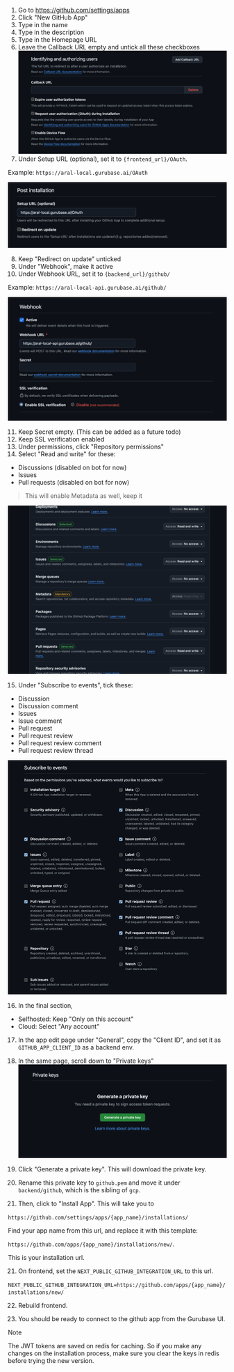 1. Go to https://github.com/settings/apps
2. Click "New GitHub App"
3. Type in the name
4. Type in the description
5. Type in the Homepage URL
6. Leave the Callback URL empty and untick all these checkboxes
![Web Widget](imgs/github-callback.png)
7. Under Setup URL (optional), set it to `{frontend_url}/OAuth`.

Example: `https://aral-local.gurubase.ai/OAuth`

![Post Installation](imgs/github-post-installation.png)

8. Keep "Redirect on update" unticked
9. Under "Webhook", make it active
10. Under Webhook URL, set it to `{backend_url}/github/`

Example: `https://aral-local-api.gurubase.ai/github/`

![Webhook](imgs/github-webhook.png)

11. Keep Secret empty. (This can be added as a future todo)
12. Keep SSL verification enabled
13. Under permissions, click "Repository permissions"
14. Select "Read and write" for these:
- Discussions (disabled on bot for now)
- Issues
- Pull requests (disabled on bot for now)

> This will enable Metadata as well, keep it

![Permissions](imgs/github-permissions.png)

15. Under "Subscribe to events", tick these:
- Discussion
- Discussion comment
- Issues
- Issue comment
- Pull request
- Pull request review
- Pull request review comment
- Pull request review thread

![Events](imgs/github-events.png)

16. In the final section,

- Selfhosted: Keep "Only on this account"
- Cloud: Select "Any account"

17. In the app edit page under "General", copy the "Client ID", and set it as `GITHUB_APP_CLIENT_ID` as a backend env.

18. In the same page, scroll down to "Private keys"
![Private_Keys](imgs/github-private-keys.png)

19. Click "Generate a private key". This will download the private key.

19. Rename this private key to `github.pem` and move it under `backend/github`, which is the sibling of `gcp`.


20. Then, click to "Install App". This will take you to

`https://github.com/settings/apps/{app_name}/installations/`

Find your app name from this url, and replace it with this template:

`https://github.com/apps/{app_name}/installations/new/`.

This is your installation url.

21. On frontend, set the `NEXT_PUBLIC_GITHUB_INTEGRATION_URL` to this url.

`NEXT_PUBLIC_GITHUB_INTEGRATION_URL=https://github.com/apps/{app_name}/installations/new/` 

22. Rebuild frontend.

23. You should be ready to connect to the github app from the Gurubase UI.

> [!NOTE]
> The JWT tokens are saved on redis for caching. So if you make any changes on the installation process, make sure you clear the keys in redis before trying the new version.
